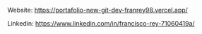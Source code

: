 Website: https://portafolio-new-git-dev-franrey98.vercel.app/

Linkedin: https://www.linkedin.com/in/francisco-rey-71060419a/
